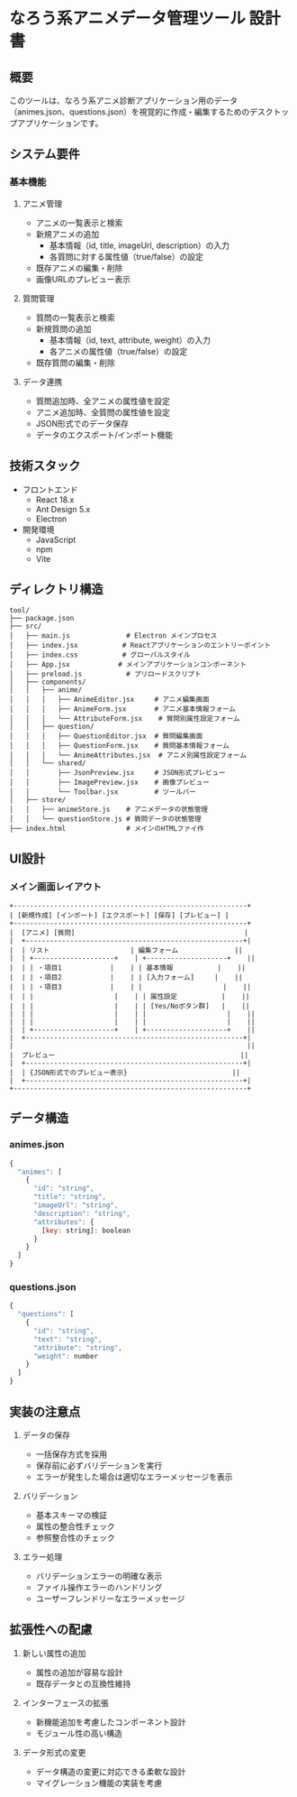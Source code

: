# なろう系アニメデータ管理ツール 設計書

## 概要
このツールは、なろう系アニメ診断アプリケーション用のデータ（animes.json、questions.json）を視覚的に作成・編集するためのデスクトップアプリケーションです。

## システム要件

### 基本機能
1. アニメ管理
   - アニメの一覧表示と検索
   - 新規アニメの追加
     * 基本情報（id, title, imageUrl, description）の入力
     * 各質問に対する属性値（true/false）の設定
   - 既存アニメの編集・削除
   - 画像URLのプレビュー表示

2. 質問管理
   - 質問の一覧表示と検索
   - 新規質問の追加
     * 基本情報（id, text, attribute, weight）の入力
     * 各アニメの属性値（true/false）の設定
   - 既存質問の編集・削除

3. データ連携
   - 質問追加時、全アニメの属性値を設定
   - アニメ追加時、全質問の属性値を設定
   - JSON形式でのデータ保存
   - データのエクスポート/インポート機能

## 技術スタック
- フロントエンド
  * React 18.x
  * Ant Design 5.x
  * Electron
- 開発環境
  * JavaScript
  * npm
  * Vite

## ディレクトリ構造
```
tool/
├── package.json
├── src/
│   ├── main.js              # Electron メインプロセス
│   ├── index.jsx           # Reactアプリケーションのエントリーポイント
│   ├── index.css           # グローバルスタイル
│   ├── App.jsx            # メインアプリケーションコンポーネント
│   ├── preload.js           # プリロードスクリプト
│   ├── components/
│   │   ├── anime/
│   │   │   ├── AnimeEditor.jsx     # アニメ編集画面
│   │   │   ├── AnimeForm.jsx       # アニメ基本情報フォーム
│   │   │   └── AttributeForm.jsx    # 質問別属性設定フォーム
│   │   ├── question/
│   │   │   ├── QuestionEditor.jsx  # 質問編集画面
│   │   │   ├── QuestionForm.jsx    # 質問基本情報フォーム
│   │   │   └── AnimeAttributes.jsx  # アニメ別属性設定フォーム
│   │   └── shared/
│   │       ├── JsonPreview.jsx     # JSON形式プレビュー
│   │       ├── ImagePreview.jsx    # 画像プレビュー
│   │       └── Toolbar.jsx         # ツールバー
│   ├── store/
│   │   ├── animeStore.js    # アニメデータの状態管理
│   │   └── questionStore.js # 質問データの状態管理
├── index.html               # メインのHTMLファイ作
```

## UI設計

### メイン画面レイアウト
```
+----------------------------------------------------------+
| [新規作成] [インポート] [エクスポート] [保存] [プレビュー] |
+----------------------------------------------------------+
|  [アニメ] [質問]                                          |
|  +------------------------------------------------------+|
|  | リスト                    | 編集フォーム              ||
|  | +--------------------+    | +--------------------+    ||
|  | | ・項目1            |    | | 基本情報           |    ||
|  | | ・項目2            |    | | [入力フォーム]     |    ||
|  | | ・項目3            |    | |                    |    ||
|  | |                    |    | | 属性設定           |    ||
|  | |                    |    | | [Yes/Noボタン群]   |    ||
|  | |                    |    | |                    |    ||
|  | |                    |    | |                    |    ||
|  | +--------------------+    | +--------------------+    ||
|  +------------------------------------------------------+|
|                                                          ||
|  プレビュー                                              ||
|  +------------------------------------------------------+|
|  | {JSON形式でのプレビュー表示}                          ||
|  +------------------------------------------------------+|
+----------------------------------------------------------+
```

## データ構造

### animes.json
```javascript
{
  "animes": [
    {
      "id": "string",
      "title": "string",
      "imageUrl": "string",
      "description": "string",
      "attributes": {
        [key: string]: boolean
      }
    }
  ]
}
```

### questions.json
```javascript
{
  "questions": [
    {
      "id": "string",
      "text": "string",
      "attribute": "string",
      "weight": number
    }
  ]
}
```

## 実装の注意点

1. データの保存
   - 一括保存方式を採用
   - 保存前に必ずバリデーションを実行
   - エラーが発生した場合は適切なエラーメッセージを表示

2. バリデーション
   - 基本スキーマの検証
   - 属性の整合性チェック
   - 参照整合性のチェック

3. エラー処理
   - バリデーションエラーの明確な表示
   - ファイル操作エラーのハンドリング
   - ユーザーフレンドリーなエラーメッセージ

## 拡張性への配慮

1. 新しい属性の追加
   - 属性の追加が容易な設計
   - 既存データとの互換性維持

2. インターフェースの拡張
   - 新機能追加を考慮したコンポーネント設計
   - モジュール性の高い構造

3. データ形式の変更
   - データ構造の変更に対応できる柔軟な設計
   - マイグレーション機能の実装を考慮